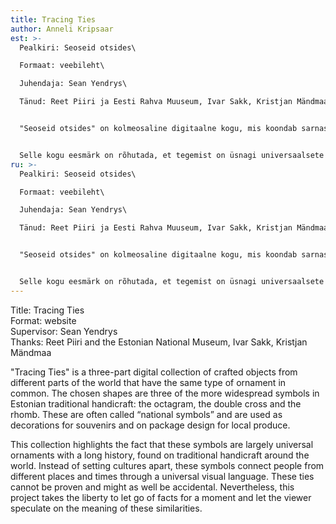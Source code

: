 ```yaml
---
title: Tracing Ties
author: Anneli Kripsaar
est: >-
  Pealkiri: Seoseid otsides\

  Formaat: veebileht\

  Juhendaja: Sean Yendrys\

  Tänud: Reet Piiri ja Eesti Rahva Muuseum, Ivar Sakk, Kristjan Mändmaa


  "Seoseid otsides" on kolmeosaline digitaalne kogu, mis koondab sarnaseid ornamente kandvaid käsitööesemeid maailma eri paigust. Valitud kolm kujundit ehk kaheksakand, topeltrist ja romb on eesti traditsioonilises käsitöös ühed laialdasemalt levinud kirjad. Tihti kutsutakse neid "rahvuslikeks sümboliteks" ja kasutatakse nii suveniiride kaunistamiseks kui ka kohaliku toidutoodangu pakendikujunduses.


  Selle kogu eesmärk on rõhutada, et tegemist on üsnagi universaalsete ja pika ajalooga sümbolitega, mida võib leida traditsioonilisel käsitööl üle maailma. Selle asemel, et eristada üht kultuuri teisest, ühendavad need kirjad eri paigus ja eri aegadel elanud inimesi läbi üldkehtiva visuaalse keele. Neid sidemeid ei saa tõestada ning need võivad sama hästi olla juhuslikud. Sellegipoolest võtab see projekt endale vabaduse lasta korraks faktidest lahti ja lasta vaatajal ise spekuleerida nende sarnasuste üle.
ru: >-
  Pealkiri: Seoseid otsides\

  Formaat: veebileht\

  Juhendaja: Sean Yendrys\

  Tänud: Reet Piiri ja Eesti Rahva Muuseum, Ivar Sakk, Kristjan Mändmaa


  "Seoseid otsides" on kolmeosaline digitaalne kogu, mis koondab sarnaseid ornamente kandvaid käsitööesemeid maailma eri paigust. Valitud kolm kujundit ehk kaheksakand, topeltrist ja romb on eesti traditsioonilises käsitöös ühed laialdasemalt levinud kirjad. Tihti kutsutakse neid "rahvuslikeks sümboliteks" ja kasutatakse nii suveniiride kaunistamiseks kui ka kohaliku toidutoodangu pakendikujunduses.


  Selle kogu eesmärk on rõhutada, et tegemist on üsnagi universaalsete ja pika ajalooga sümbolitega, mida võib leida traditsioonilisel käsitööl üle maailma. Selle asemel, et eristada üht kultuuri teisest, ühendavad need kirjad eri paigus ja eri aegadel elanud inimesi läbi üldkehtiva visuaalse keele. Neid sidemeid ei saa tõestada ning need võivad sama hästi olla juhuslikud. Sellegipoolest võtab see projekt endale vabaduse lasta korraks faktidest lahti ja lasta vaatajal ise spekuleerida nende sarnasuste üle.
---
```

Title: Tracing Ties\
Format: website\
Supervisor: Sean Yendrys\
Thanks: Reet Piiri and the Estonian National Museum, Ivar Sakk, Kristjan Mändmaa

"Tracing Ties" is a three-part digital collection of crafted objects from different parts of the world that have the same type of ornament in common. The chosen shapes are three of the more widespread symbols in Estonian traditional handicraft: the octagram, the double cross and the rhomb. These are often called “national symbols” and are used as decorations for souvenirs and on package design for local produce.

This collection highlights the fact that these symbols are largely universal ornaments with a long history, found on traditional handicraft around the world. Instead of setting cultures apart, these symbols connect people from different places and times through a universal visual language. These ties cannot be proven and might as well be accidental. Nevertheless, this project takes the liberty to let go of facts for a moment and let the viewer speculate on the meaning of these similarities.